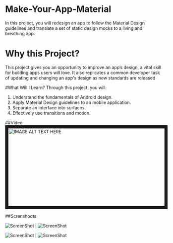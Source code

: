 # Make-Your-App-Material
In this project, you will redesign an app to follow the Material Design guidelines and translate a set of static design mocks to a living and breathing app.

# Why this Project?
This project gives you an opportunity to improve an app’s design, a vital skill for building apps users will love. It also replicates a common developer task of updating and changing an app's design as new standards are released

#What Will I Learn?
Through this project, you will:

1. Understand the fundamentals of Android design.
2. Apply Material Design guidelines to an mobile application.
3. Separate an interface into surfaces.
4. Effectively use transitions and motion.


##Video
<a href="http://www.youtube.com/watch?feature=player_embedded&v=KSHssTpmPmg
" target="_blank"><img src="http://img.youtube.com/vi/KSHssTpmPmg/0.jpg" 
alt="IMAGE ALT TEXT HERE" width="740" height="250" border="10" /></a>


##Screnshoots


![ScreenShot](https://firebasestorage.googleapis.com/v0/b/xyz-reader.appspot.com/o/ScreenShot%2F1.png?alt=media&token=b619dd2a-ce5e-434a-963f-cb305b142c80) | ![ScreenShot](https://firebasestorage.googleapis.com/v0/b/xyz-reader.appspot.com/o/ScreenShot%2F2.png?alt=media&token=a0be46a7-adeb-4211-b13f-d564c8c3e84a)


![ScreenShot](https://firebasestorage.googleapis.com/v0/b/xyz-reader.appspot.com/o/ScreenShot%2F3.png?alt=media&token=232c54dd-7bda-4ba3-8c9e-87bf3afcd949) | ![ScreenShot](https://firebasestorage.googleapis.com/v0/b/xyz-reader.appspot.com/o/ScreenShot%2F4.png?alt=media&token=876df102-9179-45d2-ad1f-a9057181b538)
